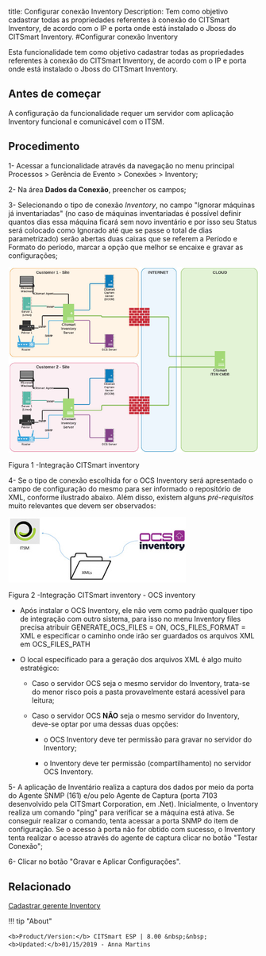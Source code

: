 title: Configurar conexão Inventory
Description: Tem como objetivo cadastrar todas as propriedades referentes à conexão do CITSmart Inventory, de acordo com o IP e porta onde está instalado o Jboss do CITSmart Inventory.
#Configurar conexão Inventory

Esta funcionalidade tem como objetivo cadastrar todas as propriedades referentes
à conexão do CITSmart Inventory, de acordo com o IP e porta onde está instalado
o Jboss do CITSmart Inventory.

Antes de começar
--------------------

A configuração da funcionalidade requer um servidor com aplicação Inventory
funcional e comunicável com o ITSM.

Procedimento
----------------

1-  Acessar a funcionalidade através da navegação no menu principal Processos \>
    Gerência de Evento \> Conexões \> Inventory;

2-  Na área **Dados da Conexão**, preencher os campos;

3-  Selecionando o tipo de conexão *Inventory*, no campo "Ignorar máquinas já
    inventariadas" (no caso de máquinas inventariadas é possível definir quantos
    dias essa máquina ficará sem novo inventário e por isso seu Status será
    colocado como Ignorado até que se passe o total de dias parametrizado) serão
    abertas duas caixas que se referem a Período e Formato do período, marcar a
    opção que melhor se encaixe e gravar as configurações;

![inventory integracao](images/conexao-inventory.jpg)

   Figura 1 -Integração CITSmart inventory


4-  Se o tipo de conexão escolhida for o OCS Inventory será apresentado o campo de configuração do mesmo para ser informado o repositório de XML, conforme ilustrado abaixo. Além disso, existem alguns *pré-requisitos* muito relevantes que devem ser observados:

![ocs](images/conexao-inventory-2.jpg)
   
Figura 2 -Integração CITSmart inventory - OCS inventory


 -   Após instalar o OCS Inventory, ele não vem como padrão qualquer tipo de
    integração com outro sistema, para isso no menu Inventory files precisa
    atribuir GENERATE_OCS_FILES = ON, OCS_FILES_FORMAT = XML e especificar o
    caminho onde irão ser guardados os arquivos XML em OCS_FILES_PATH

-   O local especificado para a geração dos arquivos XML é algo muito
    estratégico:

    -   Caso o servidor OCS seja o mesmo servidor do Inventory, trata-se do
        menor risco pois a pasta provavelmente estará acessível para leitura;

    -   Caso o servidor OCS **NÃO** seja o mesmo servidor do Inventory, deve-se
        optar por uma dessas duas opções:

        -   o OCS Inventory deve ter permissão para gravar no servidor do
            Inventory;

        -   o Inventory deve ter permissão (compartilhamento) no servidor OCS
            Inventory.

5-  A aplicação de Inventário realiza a captura dos dados por meio da porta do
    Agente SNMP (161) e/ou pelo Agente de Captura (porta 7103 desenvolvido pela
    CITSmart Corporation, em .Net). Inicialmente, o Inventory realiza um comando
    "ping" para verificar se a máquina está ativa. Se conseguir realizar o
    comando, tenta acessar a porta SNMP do item de configuração. Se o acesso à
    porta não for obtido com sucesso, o Inventory tenta realizar o acesso
    através do agente de captura clicar no botão "Testar Conexão";

6-  Clicar no botão "Gravar e Aplicar Configurações".

Relacionado
-------

[Cadastrar gerente Inventory](/pt-br/citsmart-esp-8/processes/event/configuration/register-inventory-manager.html)



!!! tip "About"

    <b>Product/Version:</b> CITSmart ESP | 8.00 &nbsp;&nbsp;
    <b>Updated:</b>01/15/2019 - Anna Martins
